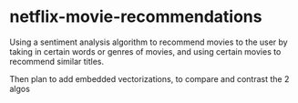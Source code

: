 # netflix-movie-recommendations
Using a sentiment analysis algorithm to recommend movies to the user by taking in certain words or genres of movies, and using certain movies to recommend similar titles.

Then plan to add embedded vectorizations, to compare and contrast the 2 algos
